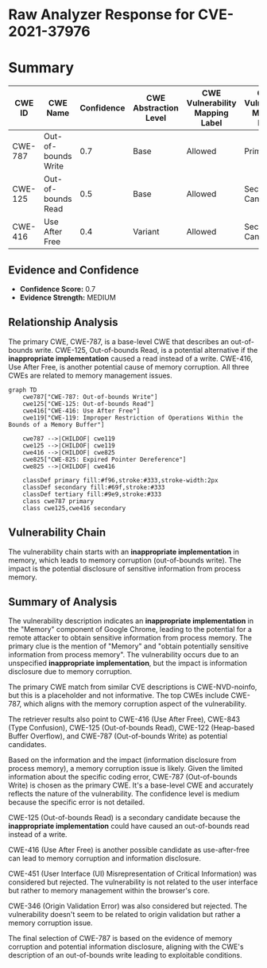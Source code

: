 # Raw Analyzer Response for CVE-2021-37976

# Summary
| CWE ID | CWE Name | Confidence | CWE Abstraction Level | CWE Vulnerability Mapping Label | CWE-Vulnerability Mapping Notes |
|---|---|---|---|---|---|
| CWE-787 | Out-of-bounds Write | 0.7 | Base | Allowed | Primary CWE |
| CWE-125 | Out-of-bounds Read | 0.5 | Base | Allowed | Secondary Candidate |
| CWE-416 | Use After Free | 0.4 | Variant | Allowed | Secondary Candidate |

## Evidence and Confidence

*   **Confidence Score:** 0.7
*   **Evidence Strength:** MEDIUM

## Relationship Analysis
The primary CWE, CWE-787, is a base-level CWE that describes an out-of-bounds write. CWE-125, Out-of-bounds Read, is a potential alternative if the **inappropriate implementation** caused a read instead of a write. CWE-416, Use After Free, is another potential cause of memory corruption. All three CWEs are related to memory management issues.

```mermaid
graph TD
    cwe787["CWE-787: Out-of-bounds Write"]
    cwe125["CWE-125: Out-of-bounds Read"]
    cwe416["CWE-416: Use After Free"]
    cwe119["CWE-119: Improper Restriction of Operations Within the Bounds of a Memory Buffer"]

    cwe787 -->|CHILDOF| cwe119
    cwe125 -->|CHILDOF| cwe119
    cwe416 -->|CHILDOF| cwe825
    cwe825["CWE-825: Expired Pointer Dereference"]
    cwe825 -->|CHILDOF| cwe416
    
    classDef primary fill:#f96,stroke:#333,stroke-width:2px
    classDef secondary fill:#69f,stroke:#333
    classDef tertiary fill:#9e9,stroke:#333
    class cwe787 primary
    class cwe125,cwe416 secondary
```

## Vulnerability Chain
The vulnerability chain starts with an **inappropriate implementation** in memory, which leads to memory corruption (out-of-bounds write). The impact is the potential disclosure of sensitive information from process memory.

## Summary of Analysis
The vulnerability description indicates an **inappropriate implementation** in the "Memory" component of Google Chrome, leading to the potential for a remote attacker to obtain sensitive information from process memory. The primary clue is the mention of "Memory" and "obtain potentially sensitive information from process memory". The vulnerability occurs due to an unspecified **inappropriate implementation**, but the impact is information disclosure due to memory corruption.

The primary CWE match from similar CVE descriptions is CWE-NVD-noinfo, but this is a placeholder and not informative. The top CWEs include CWE-787, which aligns with the memory corruption aspect of the vulnerability.

The retriever results also point to CWE-416 (Use After Free), CWE-843 (Type Confusion), CWE-125 (Out-of-bounds Read), CWE-122 (Heap-based Buffer Overflow), and CWE-787 (Out-of-bounds Write) as potential candidates.

Based on the information and the impact (information disclosure from process memory), a memory corruption issue is likely. Given the limited information about the specific coding error, CWE-787 (Out-of-bounds Write) is chosen as the primary CWE. It's a base-level CWE and accurately reflects the nature of the vulnerability. The confidence level is medium because the specific error is not detailed.

CWE-125 (Out-of-bounds Read) is a secondary candidate because the **inappropriate implementation** could have caused an out-of-bounds read instead of a write.

CWE-416 (Use After Free) is another possible candidate as use-after-free can lead to memory corruption and information disclosure.

CWE-451 (User Interface (UI) Misrepresentation of Critical Information) was considered but rejected. The vulnerability is not related to the user interface but rather to memory management within the browser's core.

CWE-346 (Origin Validation Error) was also considered but rejected. The vulnerability doesn't seem to be related to origin validation but rather a memory corruption issue.

The final selection of CWE-787 is based on the evidence of memory corruption and potential information disclosure, aligning with the CWE's description of an out-of-bounds write leading to exploitable conditions.